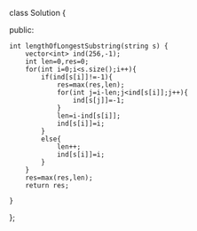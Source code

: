class Solution {

public:

    int lengthOfLongestSubstring(string s) {
        vector<int> ind(256,-1);
        int len=0,res=0;
        for(int i=0;i<s.size();i++){
            if(ind[s[i]]!=-1){
                res=max(res,len);
                for(int j=i-len;j<ind[s[i]];j++){
                    ind[s[j]]=-1;
                }
                len=i-ind[s[i]];
                ind[s[i]]=i;
            }
            else{
                len++;
                ind[s[i]]=i;
            }
        }
        res=max(res,len);
        return res;
        
    }
    
};